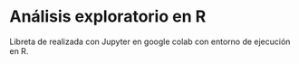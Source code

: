 # Análisis exploratorio en R
Libreta de realizada con Jupyter en google colab con entorno de ejecución en R.
